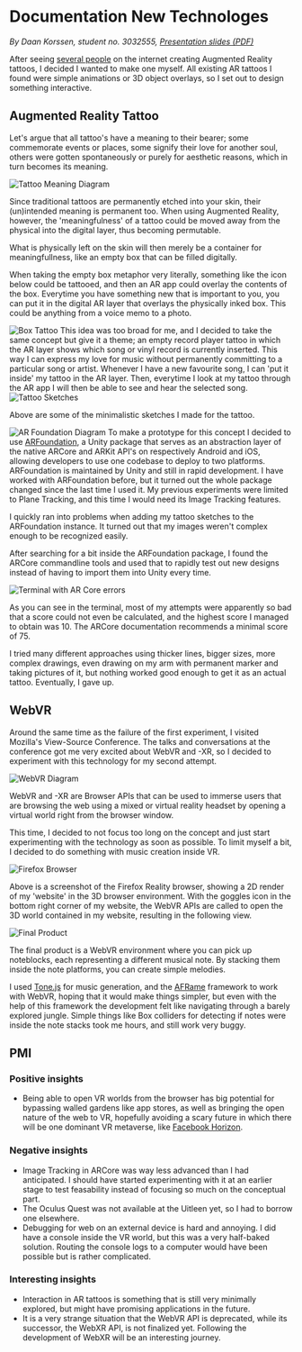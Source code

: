 # Documentation New Technologes
_By Daan Korssen, student no. 3032555, [Presentation slides (PDF)](https://studenthome.hku.nl/~daan.korssen/homework/year-2/NewTech_Eindpresentatie.pdf)_

After seeing [several people](https://twitter.com/singareddynm/status/1163071327248572421) on the internet creating Augmented Reality tattoos, I decided I wanted to make one myself. All existing AR tattoos I found were simple animations or 3D object overlays, so I set out to design something interactive.

## Augmented Reality Tattoo
Let's argue that all tattoo's have a meaning to their bearer; some commemorate events or places, some signify their love for another soul, others were gotten spontaneously or purely for aesthetic reasons, which in turn becomes its meaning.

![Tattoo Meaning Diagram](tattoo_meaning.png)

Since traditional tattoos are permanently etched into your skin, their (un)intended meaning is permanent too. When using Augmented Reality, however, the 'meaningfulness' of a tattoo could be moved away from the physical into the digital layer, thus becoming permutable. 

What is physically left on the skin will then merely be a container for meaningfullness, like an empty box that can be filled digitally. 

When taking the empty box metaphor very literally, something like the icon below could be tattooed, and then an AR app could overlay the contents of the box. Everytime you have something new that is important to you, you can put it in the digital AR layer that overlays the physically inked box. This could be anything from a voice memo to a photo.

![Box Tattoo](box_tattoo.png)
This idea was too broad for me, and I decided to take the same concept but give it a theme; an empty record player tattoo in which the AR layer shows which song or vinyl record is currently inserted. This way I can express my love for music without permanently committing to a particular song or artist. Whenever I have a new favourite song, I can 'put it inside' my tattoo in the AR layer. Then, everytime I look at my tattoo through the AR app I will then be able to see and hear the selected song.
![Tattoo Sketches](tattoo_sketches.png)

Above are some of the minimalistic sketches I made for the tattoo.

![AR Foundation Diagram](arfoundation.png)
To make a prototype for this concept I decided to use [ARFoundation](https://docs.unity3d.com/Packages/com.unity.xr.arfoundation@3.0/manual/index.html), a Unity package that serves as an abstraction layer of the native ARCore and ARKit API's on respectively Android and iOS, allowing developers to use one codebase to deploy to two platforms. ARFoundation is maintained by Unity and still in rapid development. I have worked with ARFoundation before, but it turned out the whole package changed since the last time I used it. My previous experiments were limited to Plane Tracking, and this time I would need its Image Tracking features. 

I quickly ran into problems when adding my tattoo sketches to the ARFoundation instance. It turned out that my images weren't complex enough to be recognized easily.

After searching for a bit inside the ARFoundation package, I found the ARCore commandline tools and used that to rapidly test out new designs instead of having to import them into Unity every time.

![Terminal with AR Core errors](arcore_terminal.png)

As you can see in the terminal, most of my attempts were apparently so bad that a score could not even be calculated, and the highest score I managed to obtain was 10. The ARCore documentation recommends a minimal score of 75.

I tried many different approaches using thicker lines, bigger sizes, more complex drawings, even drawing on my arm with permanent marker and taking pictures of it, but nothing worked good enough to get it as an actual tattoo. Eventually, I gave up.

## WebVR 
Around the same time as the failure of the first experiment, I visited Mozilla's View-Source Conference. The talks and conversations at the conference got me very excited about WebVR and -XR, so I decided to experiment with this technology for my second attempt.

![WebVR Diagram](webvr_diagram.png)

WebVR and -XR are Browser APIs that can be used to immerse users that are browsing the web using a mixed or virtual reality headset by opening a virtual world right from the browser window. 

This time, I decided to not focus too long on the concept and just start experimenting with the technology as soon as possible. To limit myself a bit, I decided to do something with music creation inside VR. 

![Firefox Browser](browser.png)

Above is a screenshot of the Firefox Reality browser, showing a 2D render of my 'website' in the 3D browser environment. With the goggles icon in the bottom right corner of my website, the WebVR APIs are called to open the 3D world contained in my website, resulting in the following view.

![Final Product](final_product.png)

The final product is a WebVR environment where you can pick up noteblocks, each representing a different musical note. By stacking them inside the note platforms, you can create simple melodies.

I used [Tone.js](https://tonejs.github.io) for music generation, and the [AFRame](https://aframe.io) framework to work with WebVR, hoping that it would make things simpler, but even with the help of this framework the development felt like navigating through a barely explored jungle. Simple things like Box colliders for detecting if notes were inside the note stacks took me hours, and still work very buggy. 

## PMI
### Positive insights
- Being able to open VR worlds from the browser has big potential for bypassing walled gardens like app stores, as well as bringing the open nature of the web to VR, hopefully avoiding a scary future in which there will be one dominant VR metaverse, like [Facebook Horizon](https://www.oculus.com/blog/introducing-facebook-horizon-a-new-social-vr-world-coming-to-oculus-quest-and-the-rift-platform-in-2020/?locale=en_US).

### Negative insights
- Image Tracking in ARCore was way less advanced than I had anticipated. I should have started experimenting with it at an earlier stage to test feasability instead of focusing so much on the conceptual part.
- The Oculus Quest was not available at the Uitleen yet, so I had to borrow one elsewhere.
- Debugging for web on an external device is hard and annoying. I did have a console inside the VR world, but this was a very half-baked solution. Routing the console logs to a computer would have been possible but is rather complicated.
  
### Interesting insights
- Interaction in AR tattoos is something that is still very minimally explored, but might have promising applications in the future.
- It is a very strange situation that the WebVR API is deprecated, while its successor, the WebXR API, is not finalized yet. Following the development of WebXR will be an interesting journey.



